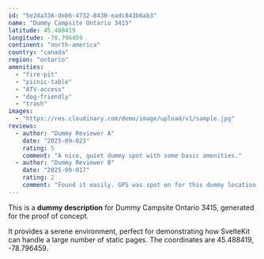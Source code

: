 ```yaml
---
id: "5e2da336-deb6-4732-8430-eadc843b6ab3"
name: "Dummy Campsite Ontario 3415"
latitude: 45.488419
longitude: -78.796459
continent: "north-america"
country: "canada"
region: "ontario"
amenities:
  - "fire-pit"
  - "picnic-table"
  - "ATV-access"
  - "dog-friendly"
  - "trash"
images:
  - "https://res.cloudinary.com/demo/image/upload/v1/sample.jpg"
reviews:
  - author: "Dummy Reviewer A"
    date: "2025-09-023"
    rating: 5
    comment: "A nice, quiet dummy spot with some basic amenities."
  - author: "Dummy Reviewer B"
    date: "2025-09-017"
    rating: 2
    comment: "Found it easily. GPS was spot on for this dummy location."
---
```


This is a **dummy description** for Dummy Campsite Ontario 3415, generated for the proof of concept.

It provides a serene environment, perfect for demonstrating how SvelteKit can handle a large number of static pages. The coordinates are 45.488419, -78.796459.
